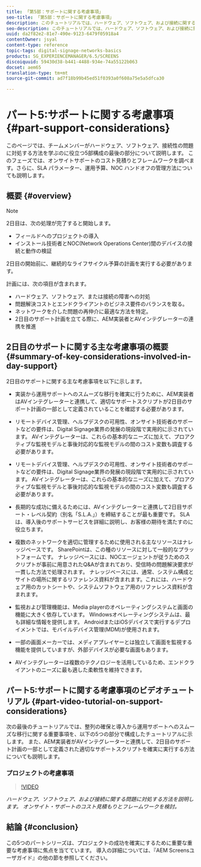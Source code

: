 ```yaml
---
title: 「第5部：サポートに関する考慮事項」
seo-title: 「第5部：サポートに関する考慮事項」
description: このチュートリアルでは、ハードウェア、ソフトウェア、および接続に関する問題に対処する方法を説明します。 オンサイト・サポートのコスト見積もりとフレームワークを検討。 さらに、SLAパラメータ、運用予算、NOCハンドオフの管理方法についても説明します。
seo-description: このチュートリアルでは、ハードウェア、ソフトウェア、および接続に関する問題に対処する方法を説明します。 オンサイト・サポートのコスト見積もりとフレームワークを検討。 さらに、SLAパラメータ、運用予算、NOCハンドオフの管理方法についても説明します。
uuid: da2f82e2-81e7-490e-9123-6479f05918a4
contentOwner: jsyal
content-type: reference
topic-tags: digital-signage-networks-basics
products: SG_EXPERIENCEMANAGER/6.5/SCREENS
discoiquuid: 59430d38-b441-4488-934e-74a55122b063
docset: aem65
translation-type: tm+mt
source-git-commit: ad7f18b99b45ed51f0393a0f608a75e5a5dfca30

---
```



# パート5:サポートに関する考慮事項 {#part-support-considerations}

このページでは、チームメンバーがハードウェア、ソフトウェア、接続性の問題に対処する方法を学ぶのに役立つ5部構成の最後の部分について説明します。 このフェーズでは、オンサイトサポートのコスト見積りとフレームワークを調べます。さらに、SLA パラメーター、運用予算、NOC ハンドオフの管理方法についても説明します。

## 概要 {#overview}

>[!NOTE]
>
>2日目は、次の処理が完了すると開始します。
>
>* フィールドへのプロジェクトの導入
>* インストール技術者とNOC(Network Operations Center)間のデバイスの接続と動作の検証
>
>
2日目の開始前に、継続的なライフサイクル予算の計画を実行する必要があります。

計画には、次の項目が含まれます。

* ハードウェア、ソフトウェア、または接続の障害への対処
* 問題解決コストとエンドクライアントのビジネス要件のバランスを取る。
* ネットワークを介した問題の再仲介に最適な方法を特定。
* 2日目のサポート計画を立てる際に、AEM実装者とAVインテグレーターの連携を推進

## 2日目のサポートに関する主な考慮事項の概要 {#summary-of-key-considerations-involved-in-day-support}

2日目のサポートに関する主な考慮事項を以下に示します。

* 実装から運用サポートへのスムーズな移行を確実に行うために、AEM実装者はAVインテグレーターと連携して、適切なサポートスクリプトが2日目のサポート計画の一部として定義されていることを確認する必要があります。
* リモートデバイス管理、ヘルプデスクの可用性、オンサイト技術者のサポートなどの要件は、Digital Signage業界の発展の現段階で実用的に示されています。 AVインテグレーターは、これらの基本的なニーズに加えて、プロアクティブな監視モデルと事後対応的な監視モデルの間のコスト変数も調査する必要があります。

* リモートデバイス管理、ヘルプデスクの可用性、オンサイト技術者のサポートなどの要件は、Digital Signage業界の発展の現段階で実用的に示されています。 AVインテグレーターは、これらの基本的なニーズに加えて、プロアクティブな監視モデルと事後対応的な監視モデルの間のコスト変数も調査する必要があります。
* 長期的な成功に備えるためには、AVインテグレーターと連携して2日目サポート・レベル契約（別名「S.L.A.」）を締結することが最も重要です。 SLAは、導入後のサポートサービスを詳細に説明し、お客様の期待を満たすのに役立ちます。
* 複数のネットワークを適切に管理するために使用される主なリソースはナレッジベースです。 SharePointは、この種のリソースに対して一般的なプラットフォームです。 ナレッジベースには、NOCエージェントが従うためのスクリプトが事前に用意されたQ&amp;Aが含まれており、受信時の問題解決要求が一貫した方法で処理されます。 ナレッジベースには、通常、システム構成とサイトの場所に関するリファレンス資料が含まれます。これには、ハードウェア用のカットシートや、システムソフトウェア用のリファレンス資料が含まれます。
* 監視および管理機能は、Media playerのオペレーティングシステムと画面の機能に大きく依存しています。 Windowsオペレーティングシステムは、最も詳細な情報を提供します。 AndroidまたはiOSデバイスで実行するデプロイメントでは、モバイルデバイス管理(MDM)が使用されます。
* 一部の画面メーカーでは、メディアプレイヤーとは独立して画面を監視する機能を提供していますが、外部デバイスが必要な画面もあります。
* AVインテグレーターは複数のテクノロジーを活用しているため、エンドクライアントのニーズに最も適した柔軟性を維持できます。

## パート5:サポートに関する考慮事項のビデオチュートリアル {#part-video-tutorial-on-support-considerations}

次の最後のチュートリアルでは、整列の確保と導入から運用サポートへのスムーズな移行に関する重要事項を、以下の5つの部分で構成したチュートリアルに示します。 また、AEM実装者がAVインテグレーターと連携して、2日目のサポート計画の一部として定義された適切なサポートスクリプトを確実に実行する方法についても説明します。

### プロジェクトの考慮事項

>[!VIDEO](https://video.tv.adobe.com/v/28383?captions=jpn)

*ハードウェア、ソフトウェア、および接続に関する問題に対処する方法を説明します。 オンサイト・サポートのコスト見積もりとフレームワークを検討。*

## 結論 {#conclusion}

この5つのパートシリーズは、プロジェクトの成功を確実にするために重要な重要な考慮事項に焦点を当てています。 導入の詳細については、『AEM Screensユーザガイド』の他の節を参照してください。

